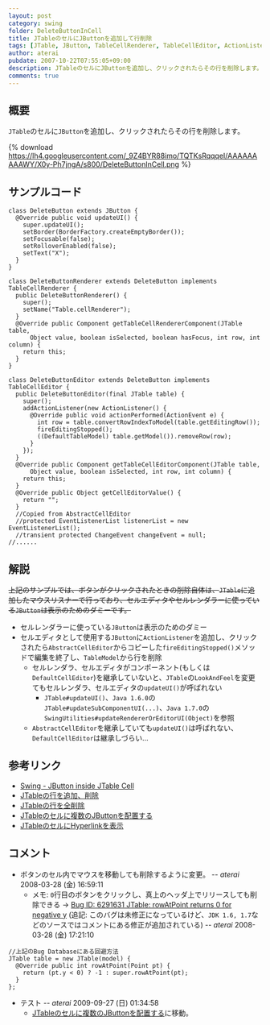 ```yaml
---
layout: post
category: swing
folder: DeleteButtonInCell
title: JTableのセルにJButtonを追加して行削除
tags: [JTable, JButton, TableCellRenderer, TableCellEditor, ActionListener]
author: aterai
pubdate: 2007-10-22T07:55:05+09:00
description: JTableのセルにJButtonを追加し、クリックされたらその行を削除します。
comments: true
---
```

## 概要
`JTable`のセルに`JButton`を追加し、クリックされたらその行を削除します。

{% download https://lh4.googleusercontent.com/_9Z4BYR88imo/TQTKsRqqqeI/AAAAAAAAAWY/X0y-Ph7jngA/s800/DeleteButtonInCell.png %}

## サンプルコード
<pre class="prettyprint"><code>class DeleteButton extends JButton {
  @Override public void updateUI() {
    super.updateUI();
    setBorder(BorderFactory.createEmptyBorder());
    setFocusable(false);
    setRolloverEnabled(false);
    setText("X");
  }
}

class DeleteButtonRenderer extends DeleteButton implements TableCellRenderer {
  public DeleteButtonRenderer() {
    super();
    setName("Table.cellRenderer");
  }
  @Override public Component getTableCellRendererComponent(JTable table,
      Object value, boolean isSelected, boolean hasFocus, int row, int column) {
    return this;
  }
}

class DeleteButtonEditor extends DeleteButton implements TableCellEditor {
  public DeleteButtonEditor(final JTable table) {
    super();
    addActionListener(new ActionListener() {
      @Override public void actionPerformed(ActionEvent e) {
        int row = table.convertRowIndexToModel(table.getEditingRow());
        fireEditingStopped();
        ((DefaultTableModel) table.getModel()).removeRow(row);
      }
    });
  }
  @Override public Component getTableCellEditorComponent(JTable table,
      Object value, boolean isSelected, int row, int column) {
    return this;
  }
  @Override public Object getCellEditorValue() {
    return "";
  }
  //Copied from AbstractCellEditor
  //protected EventListenerList listenerList = new EventListenerList();
  //transient protected ChangeEvent changeEvent = null;
//......
</code></pre>

## 解説
~~上記のサンプルでは、ボタンがクリックされたときの削除自体は、`JTable`に追加したマウスリスナーで行っており、セルエディタやセルレンダラーに使っている`JButton`は表示のためのダミーです。~~

- セルレンダラーに使っている`JButton`は表示のためのダミー
- セルエディタとして使用する`JButton`に`ActionListener`を追加し、クリックされたら`AbstractCellEditor`からコピーした`fireEditingStopped()`メソッドで編集を終了し、`TableModel`から行を削除
    - セルレンダラ、セルエディタがコンポーネント(もしくは`DefaultCellEditor`)を継承していないと、`JTable`の`LookAndFeel`を変更てもセルレンダラ、セルエディタの`updateUI()`が呼ばれない
        - `JTable#updateUI()`、`Java 1.6.0`の`JTable#updateSubComponentUI(...)`、`Java 1.7.0`の`SwingUtilities#updateRendererOrEditorUI(Object)`を参照
    - `AbstractCellEditor`を継承していても`updateUI()`は呼ばれない、`DefaultCellEditor`は継承しづらい…

<!-- dummy comment line for breaking list -->

## 参考リンク
- [Swing - JButton inside JTable Cell](https://forums.oracle.com/thread/1357728)
- [JTableの行を追加、削除](http://ateraimemo.com/Swing/AddRow.html)
- [JTableの行を全削除](http://ateraimemo.com/Swing/ClearTable.html)
- [JTableのセルに複数のJButtonを配置する](http://ateraimemo.com/Swing/MultipleButtonsInTableCell.html)
- [JTableのセルにHyperlinkを表示](http://ateraimemo.com/Swing/HyperlinkInTableCell.html)

<!-- dummy comment line for breaking list -->

## コメント
- ボタンのセル内でマウスを移動しても削除するように変更。 -- *aterai* 2008-03-28 (金) 16:59:11
    - メモ: `0`行目のボタンをクリックし、真上のヘッダ上でリリースしても削除できる -> [Bug ID: 6291631 JTable: rowAtPoint returns 0 for negative y](http://bugs.java.com/bugdatabase/view_bug.do?bug_id=6291631) (追記: このバグは未修正になっているけど、`JDK 1.6, 1.7`などのソースではコメントにある修正が追加されている) -- *aterai* 2008-03-28 (金) 17:21:10

<!-- dummy comment line for breaking list -->

<pre class="prettyprint"><code>//上記のBug Databaseにある回避方法
JTable table = new JTable(model) {
  @Override public int rowAtPoint(Point pt) {
    return (pt.y &lt; 0) ? -1 : super.rowAtPoint(pt);
  }
};
</code></pre>

- テスト -- *aterai* 2009-09-27 (日) 01:34:58
    - [JTableのセルに複数のJButtonを配置する](http://ateraimemo.com/Swing/MultipleButtonsInTableCell.html)に移動。

<!-- dummy comment line for breaking list -->
